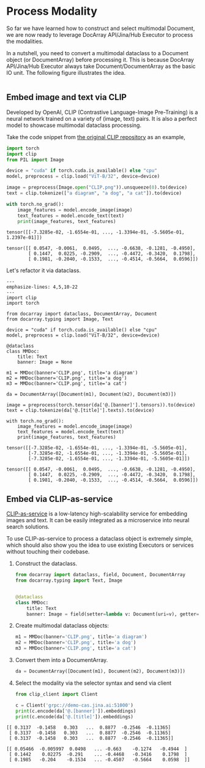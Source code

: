 # Process Modality

So far we have learned how to construct and select multimodal Document, we are now ready to leverage DocArray API/Jina/Hub Executor to process the modalities.

In a nutshell, you need to convert a multimodal dataclass to a Document object (or DocumentArray) before processing it. This is because DocArray API/Jina/Hub Executor always take Document/DocumentArray as the basic IO unit. The following figure illustrates the idea.

```{figure} img/process-mmdoc.svg

```


## Embed image and text via CLIP

Developed by OpenAI, CLIP (Contrastive Language-Image Pre-Training) is a neural network trained on a variety of (image, text) pairs. It is also a perfect model to showcase multimodal dataclass processing.

Take the code snippet from [the original CLIP repository](https://github.com/openai/CLIP) as an example,

```python
import torch
import clip
from PIL import Image

device = "cuda" if torch.cuda.is_available() else "cpu"
model, preprocess = clip.load("ViT-B/32", device=device)

image = preprocess(Image.open("CLIP.png")).unsqueeze(0).to(device)
text = clip.tokenize(["a diagram", "a dog", "a cat"]).to(device)

with torch.no_grad():
    image_features = model.encode_image(image)
    text_features = model.encode_text(text)
    print(image_features, text_features)
```

```text
tensor([[-7.3285e-02, -1.6554e-01, ..., -1.3394e-01, -5.5605e-01,  1.2397e-01]]) 

tensor([[ 0.0547, -0.0061,  0.0495,  ..., -0.6638, -0.1281, -0.4950],
        [ 0.1447,  0.0225, -0.2909,  ..., -0.4472, -0.3420,  0.1798],
        [ 0.1981, -0.2040, -0.1533,  ..., -0.4514, -0.5664,  0.0596]])
```

Let's refactor it via dataclass.

```{code-block} python
---
emphasize-lines: 4,5,10-22
---
import clip
import torch

from docarray import dataclass, DocumentArray, Document
from docarray.typing import Image, Text

device = "cuda" if torch.cuda.is_available() else "cpu"
model, preprocess = clip.load("ViT-B/32", device=device)

@dataclass
class MMDoc:
    title: Text
    banner: Image = None

m1 = MMDoc(banner='CLIP.png', title='a diagram')
m2 = MMDoc(banner='CLIP.png', title='a dog')
m3 = MMDoc(banner='CLIP.png', title='a cat')

da = DocumentArray([Document(m1), Document(m2), Document(m3)])

image = preprocess(torch.tensor(da['@.[banner]'].tensors)).to(device)
text = clip.tokenize(da['@.[title]'].texts).to(device)

with torch.no_grad():
    image_features = model.encode_image(image)
    text_features = model.encode_text(text)
    print(image_features, text_features)
```

```text
tensor([[-7.3285e-02, -1.6554e-01, ..., -1.3394e-01, -5.5605e-01],
        [-7.3285e-02, -1.6554e-01, ..., -1.3394e-01, -5.5605e-01],
        [-7.3285e-02, -1.6554e-01, ..., -1.3394e-01, -5.5605e-01]]) 

tensor([[ 0.0547, -0.0061,  0.0495,  ..., -0.6638, -0.1281, -0.4950],
        [ 0.1447,  0.0225, -0.2909,  ..., -0.4472, -0.3420,  0.1798],
        [ 0.1981, -0.2040, -0.1533,  ..., -0.4514, -0.5664,  0.0596]])
```

## Embed via CLIP-as-service

[CLIP-as-service](https://github.com/jina-ai/clip-as-service) is a low-latency high-scalability service for embedding images and text. It can be easily integrated as a microservice into neural search solutions.

To use CLIP-as-service to process a dataclass object is extremely simple, which should also show you the idea to use existing Executors or services without touching their codebase.

1. Construct the dataclass.
    ```python
    from docarray import dataclass, field, Document, DocumentArray
    from docarray.typing import Text, Image


    @dataclass
    class MMDoc:
        title: Text
        banner: Image = field(setter=lambda v: Document(uri=v), getter=lambda d: d.uri)
    ```

2. Create multimodal dataclass objects:

    ```python
    m1 = MMDoc(banner='CLIP.png', title='a diagram')
    m2 = MMDoc(banner='CLIP.png', title='a dog')
    m3 = MMDoc(banner='CLIP.png', title='a cat')
    ```

3. Convert them into a DocumentArray.

   ```python
   da = DocumentArray([Document(m1), Document(m2), Document(m3)])
   ```

4. Select the modality via the selector syntax and send via client

    ```python
    from clip_client import Client

    c = Client('grpc://demo-cas.jina.ai:51000')
    print(c.encode(da['@.[banner]']).embeddings)
    print(c.encode(da['@.[title]']).embeddings)
    ```

```text
[[ 0.3137  -0.1458   0.303   ...  0.8877  -0.2546  -0.11365]
 [ 0.3137  -0.1458   0.303   ...  0.8877  -0.2546  -0.11365]
 [ 0.3137  -0.1458   0.303   ...  0.8877  -0.2546  -0.11365]]

[[ 0.05466  -0.005997  0.0498   ... -0.663    -0.1274   -0.4944  ]
 [ 0.1442    0.02275  -0.291    ... -0.4468   -0.3416    0.1798  ]
 [ 0.1985   -0.204    -0.1534   ... -0.4507   -0.5664    0.0598  ]]
```



